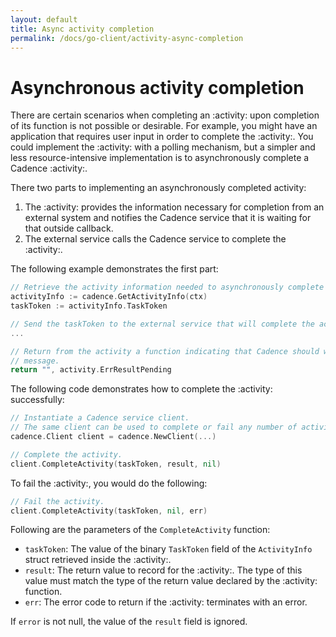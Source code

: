```yaml
---
layout: default
title: Async activity completion
permalink: /docs/go-client/activity-async-completion
---
```


# Asynchronous activity completion

There are certain scenarios when completing an :activity: upon completion of its function is not possible
or desirable. For example, you might have an application that requires user input in order to complete
the :activity:. You could implement the :activity: with a polling mechanism, but a simpler and less
resource-intensive implementation is to asynchronously complete a Cadence :activity:.

There two parts to implementing an asynchronously completed activity:

1. The :activity: provides the information necessary for completion from an external system and notifies
the Cadence service that it is waiting for that outside callback.
2. The external service calls the Cadence service to complete the :activity:.

The following example demonstrates the first part:

```go
// Retrieve the activity information needed to asynchronously complete the activity.
activityInfo := cadence.GetActivityInfo(ctx)
taskToken := activityInfo.TaskToken

// Send the taskToken to the external service that will complete the activity.
...

// Return from the activity a function indicating that Cadence should wait for an async completion
// message.
return "", activity.ErrResultPending
```

The following code demonstrates how to complete the :activity: successfully:

```go
// Instantiate a Cadence service client.
// The same client can be used to complete or fail any number of activities.
cadence.Client client = cadence.NewClient(...)

// Complete the activity.
client.CompleteActivity(taskToken, result, nil)
```

To fail the :activity:, you would do the following:

```go
// Fail the activity.
client.CompleteActivity(taskToken, nil, err)
```

Following are the parameters of the `CompleteActivity` function:

* `taskToken`: The value of the binary `TaskToken` field of the `ActivityInfo` struct retrieved inside
the :activity:.
* `result`: The return value to record for the :activity:. The type of this value must match the type
of the return value declared by the :activity: function.
* `err`: The error code to return if the :activity: terminates with an error.

If `error` is not null, the value of the `result` field is ignored.

